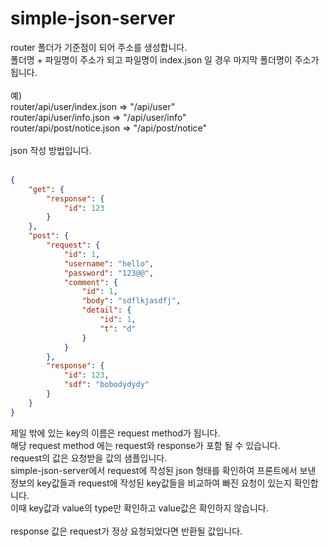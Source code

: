 # simple-json-server

router 폴더가 기준점이 되어 주소를 생성합니다. <br>
폴더명 + 파일명이 주소가 되고 파일명이 index.json 일 경우 마지막 폴더명이 주소가 됩니다.<br><br>
예) <br>
router/api/user/index.json => "/api/user"<br>
router/api/user/info.json => "/api/user/info"<br>
router/api/post/notice.json => "/api/post/notice"<br>
<br>
json 작성 방법입니다. <br>
<br>
```json
{
    "get": {
        "response": {
            "id": 123
        }
    },
    "post": {
        "request": {
            "id": 1,
            "username": "hello",
            "password": "123@@",
            "comment": {
                "id": 1,
                "body": "sdflkjasdfj",
                "detail": {
                    "id": 1,
                    "t": "d"
                }
            }
        },
        "response": {
            "id": 123,
            "sdf": "bobodydydy"
        }
    }
}
```
제일 밖에 있는 key의 이름은 request method가 됩니다.<br>
해당 request method 에는 request와 response가 포함 될 수 있습니다.<br>
request의 값은 요청받을 값의 샘플입니다.<br>
simple-json-server에서 request에 작성된 json 형태를 확인하여 프론트에서 보낸 정보의 key값들과 request에 작성된 key값들을 비교하여 빠진 요청이 있는지 확인합니다. <br>
이때 key값과 value의 type만 확인하고 value값은 확인하지 않습니다.<br>
<br>
response 값은 request가 정상 요청되었다면 반환될 값입니다.


